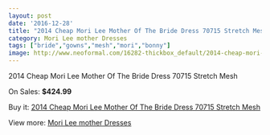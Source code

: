 ```yaml
---
layout: post
date: '2016-12-28'
title: "2014 Cheap Mori Lee Mother Of The Bride Dress 70715 Stretch Mesh"
category: Mori Lee mother Dresses
tags: ["bride","gowns","mesh","mori","bonny"]
image: http://www.neoformal.com/16282-thickbox_default/2014-cheap-mori-lee-mother-of-the-bride-dress-70715-stretch-mesh.jpg
---
```

2014 Cheap Mori Lee Mother Of The Bride Dress 70715 Stretch Mesh

On Sales: **$424.99**
<a href="https://www.neoformal.com/en/mori-lee-mother-dresses-2014/5432-2014-cheap-mori-lee-mother-of-the-bride-dress-70715-stretch-mesh.html"><amp-img layout="responsive" width="600" height="600" src="//www.neoformal.com/16282-thickbox_default/2014-cheap-mori-lee-mother-of-the-bride-dress-70715-stretch-mesh.jpg" alt="2014 Cheap Mori Lee Mother Of The Bride Dress 70715 Stretch Mesh 0" /></a>
<a href="https://www.neoformal.com/en/mori-lee-mother-dresses-2014/5432-2014-cheap-mori-lee-mother-of-the-bride-dress-70715-stretch-mesh.html"><amp-img layout="responsive" width="600" height="600" src="//www.neoformal.com/16283-thickbox_default/2014-cheap-mori-lee-mother-of-the-bride-dress-70715-stretch-mesh.jpg" alt="2014 Cheap Mori Lee Mother Of The Bride Dress 70715 Stretch Mesh 1" /></a>
<a href="https://www.neoformal.com/en/mori-lee-mother-dresses-2014/5432-2014-cheap-mori-lee-mother-of-the-bride-dress-70715-stretch-mesh.html"><amp-img layout="responsive" width="600" height="600" src="//www.neoformal.com/16284-thickbox_default/2014-cheap-mori-lee-mother-of-the-bride-dress-70715-stretch-mesh.jpg" alt="2014 Cheap Mori Lee Mother Of The Bride Dress 70715 Stretch Mesh 2" /></a>

Buy it: [2014 Cheap Mori Lee Mother Of The Bride Dress 70715 Stretch Mesh](https://www.neoformal.com/en/mori-lee-mother-dresses-2014/5432-2014-cheap-mori-lee-mother-of-the-bride-dress-70715-stretch-mesh.html "2014 Cheap Mori Lee Mother Of The Bride Dress 70715 Stretch Mesh")

View more: [Mori Lee mother Dresses](https://www.neoformal.com/en/64-mori-lee-mother-dresses-2014 "Mori Lee mother Dresses")
